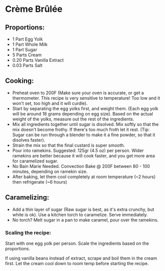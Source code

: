 # Crème Brûlée 

## Proportions:

* 1 Part Egg Yolk
* 1 Part Whole Milk
* 1 Part Sugar
* 5 Parts Cream
* 0.20 Parts Vanilla Extract
* 0.03 Parts Salt

## Cooking:

* Preheat oven to 200F (Make sure your oven is accurate, or get a thermometer. This recipe is very sensitive to temperature! Too low and it won't set, too high and it will curdle).
* Start by separating the egg yolks first, and weight them. (Each egg yolk will be around 18 grams depending on egg size).  Based on the actual weight of the yolks, measure out the rest of the ingredients.
* Mix all ingredients together until sugar is disolved. Mix softly so that the mix doesn't become frothy. If there's too much froth let it rest.  (Tip: Sugar can be run through a blender to make it a fine powder, so that it disolves faster).
* Strain the mix so that the final custard is super smooth.
* Pour into ramekins. Suggested: 125gr (4.5 oz) per person. Wider ramekins are better because it will cook faster, and you get more area for caramelized sugar.
* No Bain Marie Needed.  Convection Bake @ 200F  between 80 - 100 minutes, depending on ramekin size.
* After baking, let them cool completely at room temperature (~2 hours) then refrigerate (~6 hours)

## Caramelizing:

* Add a thin layer of sugar (Raw sugar is best, as it's extra crunchy, but white is ok). Use a kitchen torch to caramelize. Serve immediately.
* No torch?  Melt sugar in a pan to make caramel, pour over the ramekins.

### Scaling the recipe: 

Start with one egg yolk per person.  Scale the ingredients based on the proportions. 

If using vanilla beans instead of extract, scrape and boil them in the cream first. Let the cream cool down to room temp before starting the recipe.


